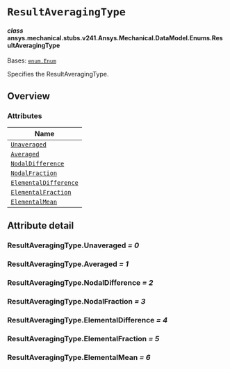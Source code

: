 # `ResultAveragingType`



#### *class* ansys.mechanical.stubs.v241.Ansys.Mechanical.DataModel.Enums.ResultAveragingType

Bases: [`enum.Enum`](https://docs.python.org/3/library/enum.html#enum.Enum)

Specifies the ResultAveragingType.

<!-- !! processed by numpydoc !! -->

<a id="overview"></a>

## Overview

### Attributes

| Name |
| ---------------------------------------------------------------------------------------------------------------------------------------------- |
| [`Unaveraged`](../../../../../v242/Ansys/Mechanical/DataModel/Enums/ResultAveragingType.md#ResultAveragingType.Unaveraged) |
| [`Averaged`](../../../../../v242/Ansys/Mechanical/DataModel/Enums/ResultAveragingType.md#ResultAveragingType.Averaged) |
| [`NodalDifference`](../../../../../v242/Ansys/Mechanical/DataModel/Enums/ResultAveragingType.md#ResultAveragingType.NodalDifference) |
| [`NodalFraction`](../../../../../v242/Ansys/Mechanical/DataModel/Enums/ResultAveragingType.md#ResultAveragingType.NodalFraction) |
| [`ElementalDifference`](../../../../../v242/Ansys/Mechanical/DataModel/Enums/ResultAveragingType.md#ResultAveragingType.ElementalDifference) |
| [`ElementalFraction`](../../../../../v242/Ansys/Mechanical/DataModel/Enums/ResultAveragingType.md#ResultAveragingType.ElementalFraction) |
| [`ElementalMean`](../../../../../v242/Ansys/Mechanical/DataModel/Enums/ResultAveragingType.md#ResultAveragingType.ElementalMean) |

<a id="attribute-detail"></a>

## Attribute detail

<a id="ResultAveragingType.Unaveraged"></a>

### ResultAveragingType.Unaveraged *= 0*

<a id="ResultAveragingType.Averaged"></a>

### ResultAveragingType.Averaged *= 1*

<a id="ResultAveragingType.NodalDifference"></a>

### ResultAveragingType.NodalDifference *= 2*

<a id="ResultAveragingType.NodalFraction"></a>

### ResultAveragingType.NodalFraction *= 3*

<a id="ResultAveragingType.ElementalDifference"></a>

### ResultAveragingType.ElementalDifference *= 4*

<a id="ResultAveragingType.ElementalFraction"></a>

### ResultAveragingType.ElementalFraction *= 5*

<a id="ResultAveragingType.ElementalMean"></a>

### ResultAveragingType.ElementalMean *= 6*


